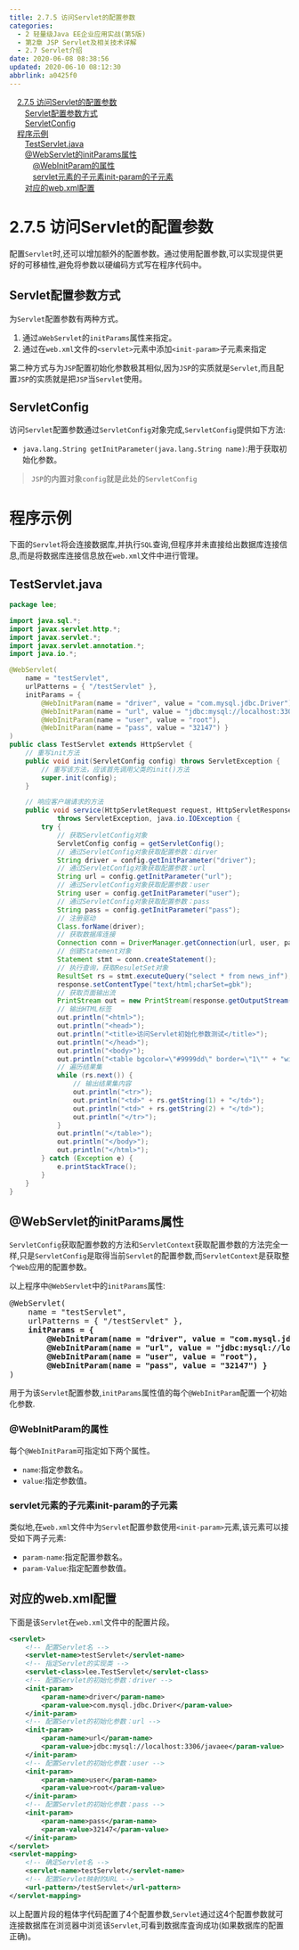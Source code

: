 ```yaml
---
title: 2.7.5 访问Servlet的配置参数
categories: 
  - 2 轻量级Java EE企业应用实战(第5版)
  - 第2章 JSP Servlet及相关技术详解
  - 2.7 Servlet介绍
date: 2020-06-08 08:38:56
updated: 2020-06-10 08:12:30
abbrlink: a0425f0
---
```

<div id='my_toc'><a href="/JavaReadingNotes/a0425f0/#2-7-5-访问Servlet的配置参数" class="header_1">2.7.5 访问Servlet的配置参数</a>&nbsp;<br><a href="/JavaReadingNotes/a0425f0/#Servlet配置参数方式" class="header_2">Servlet配置参数方式</a>&nbsp;<br><a href="/JavaReadingNotes/a0425f0/#ServletConfig" class="header_2">ServletConfig</a>&nbsp;<br><a href="/JavaReadingNotes/a0425f0/#程序示例" class="header_1">程序示例</a>&nbsp;<br><a href="/JavaReadingNotes/a0425f0/#TestServlet-java" class="header_2">TestServlet.java</a>&nbsp;<br><a href="/JavaReadingNotes/a0425f0/#-WebServlet的initParams属性" class="header_2">@WebServlet的initParams属性</a>&nbsp;<br><a href="/JavaReadingNotes/a0425f0/#-WebInitParam的属性" class="header_3">@WebInitParam的属性</a>&nbsp;<br><a href="/JavaReadingNotes/a0425f0/#servlet元素的子元素init-param的子元素" class="header_3">servlet元素的子元素init-param的子元素</a>&nbsp;<br><a href="/JavaReadingNotes/a0425f0/#对应的web-xml配置" class="header_2">对应的web.xml配置</a>&nbsp;<br></div>
<style>.header_1{margin-left: 1em;}.header_2{margin-left: 2em;}.header_3{margin-left: 3em;}.header_4{margin-left: 4em;}.header_5{margin-left: 5em;}.header_6{margin-left: 6em;}</style>
<!--more-->
<script>if (navigator.platform.search('arm')==-1){document.getElementById('my_toc').style.display = 'none';}var e,p = document.getElementsByTagName('p');while (p.length>0) {e = p[0];e.parentElement.removeChild(e);}</script>

<!--end-->
# 2.7.5 访问Servlet的配置参数
配置`Servlet`时,还可以增加额外的配置参数。通过使用配置参数,可以实现提供更好的可移植性,避免将参数以硬编码方式写在程序代码中。
## Servlet配置参数方式
为`Servlet`配置参数有两种方式。
1. 通过`aWebServlet`的`initParams`属性来指定。
2. 通过在`web.xml`文件的`<servlet>`元素中添加`<init-param>`子元素来指定

第二种方式与为`JSP`配置初始化参数极其相似,因为`JSP`的实质就是`Servlet`,而且配置`JSP`的实质就是把`JSP`当`Servlet`使用。
## ServletConfig
访问`Servlet`配置参数通过`ServletConfig`对象完成,`ServletConfig`提供如下方法:
- `java.lang.String getInitParameter(java.lang.String name)`:用于获取初始化参数。

> `JSP`的内置对象`config`就是此处的`ServletConfig`

# 程序示例
下面的`Servlet`将会连接数据库,并执行`SQL`查询,但程序并未直接给出数据库连接信息,而是将数据库连接信息放在`web.xml`文件中进行管理。
## TestServlet.java
```java
package lee;

import java.sql.*;
import javax.servlet.http.*;
import javax.servlet.*;
import javax.servlet.annotation.*;
import java.io.*;

@WebServlet(
    name = "testServlet", 
    urlPatterns = { "/testServlet" }, 
    initParams = {
        @WebInitParam(name = "driver", value = "com.mysql.jdbc.Driver"),
        @WebInitParam(name = "url", value = "jdbc:mysql://localhost:3306/javaee"),
        @WebInitParam(name = "user", value = "root"), 
        @WebInitParam(name = "pass", value = "32147") }
)
public class TestServlet extends HttpServlet {
    // 重写init方法
    public void init(ServletConfig config) throws ServletException {
        // 重写该方法，应该首先调用父类的init()方法
        super.init(config);
    }

    // 响应客户端请求的方法
    public void service(HttpServletRequest request, HttpServletResponse response)
            throws ServletException, java.io.IOException {
        try {
            // 获取ServletConfig对象
            ServletConfig config = getServletConfig();
            // 通过ServletConfig对象获取配置参数：dirver
            String driver = config.getInitParameter("driver");
            // 通过ServletConfig对象获取配置参数：url
            String url = config.getInitParameter("url");
            // 通过ServletConfig对象获取配置参数：user
            String user = config.getInitParameter("user");
            // 通过ServletConfig对象获取配置参数：pass
            String pass = config.getInitParameter("pass");
            // 注册驱动
            Class.forName(driver);
            // 获取数据库连接
            Connection conn = DriverManager.getConnection(url, user, pass);
            // 创建Statement对象
            Statement stmt = conn.createStatement();
            // 执行查询，获取ResuletSet对象
            ResultSet rs = stmt.executeQuery("select * from news_inf");
            response.setContentType("text/html;charSet=gbk");
            // 获取页面输出流
            PrintStream out = new PrintStream(response.getOutputStream());
            // 输出HTML标签
            out.println("<html>");
            out.println("<head>");
            out.println("<title>访问Servlet初始化参数测试</title>");
            out.println("</head>");
            out.println("<body>");
            out.println("<table bgcolor=\"#9999dd\" border=\"1\"" + "width=\"480\">");
            // 遍历结果集
            while (rs.next()) {
                // 输出结果集内容
                out.println("<tr>");
                out.println("<td>" + rs.getString(1) + "</td>");
                out.println("<td>" + rs.getString(2) + "</td>");
                out.println("</tr>");
            }
            out.println("</table>");
            out.println("</body>");
            out.println("</html>");
        } catch (Exception e) {
            e.printStackTrace();
        }
    }
}
```
## @WebServlet的initParams属性
`ServletConfig`获取配置参数的方法和`ServletContext`获取配置参数的方法完全一样,只是`ServletConfig`是取得当前`Servlet`的配置参数,而`ServletContext`是获取整个`Web`应用的配置参数。

以上程序中`@WebServlet`中的`initParams`属性:
<pre>
@WebServlet(
    name = "testServlet", 
    urlPatterns = { "/testServlet" }, 
    <strong>initParams = {
        @WebInitParam(name = "driver", value = "com.mysql.jdbc.Driver"),
        @WebInitParam(name = "url", value = "jdbc:mysql://localhost:3306/javaee"),
        @WebInitParam(name = "user", value = "root"), 
        @WebInitParam(name = "pass", value = "32147") }</strong>
)
</pre>
用于为该`Servlet`配置参数,`initParams`属性值的每个`@WebInitParam`配置一个初始化参数.
### @WebInitParam的属性
每个`@WebInitParam`可指定如下两个属性。
- `name`:指定参数名。
- `value`:指定参数值。

### servlet元素的子元素init-param的子元素
类似地,在`web.xml`文件中为`Servlet`配置参数使用`<init-param>`元素,该元素可以接受如下两子元素:
- `param-name`:指定配置参数名。
- `param-Value`:指定配置参数值。

## 对应的web.xml配置
下面是该`Servlet`在`web.xml`文件中的配置片段。
```xml
<servlet>
    <!-- 配置Servlet名 -->
    <servlet-name>testServlet</servlet-name>
    <!-- 指定Servlet的实现类 -->
    <servlet-class>lee.TestServlet</servlet-class>
    <!-- 配置Servlet的初始化参数：driver -->
    <init-param>
        <param-name>driver</param-name>
        <param-value>com.mysql.jdbc.Driver</param-value>
    </init-param>
    <!-- 配置Servlet的初始化参数：url -->
    <init-param>
        <param-name>url</param-name>
        <param-value>jdbc:mysql://localhost:3306/javaee</param-value>
    </init-param>
    <!-- 配置Servlet的初始化参数：user -->
    <init-param>
        <param-name>user</param-name>
        <param-value>root</param-value>
    </init-param>
    <!-- 配置Servlet的初始化参数：pass -->
    <init-param>
        <param-name>pass</param-name>
        <param-value>32147</param-value>
    </init-param>
</servlet>
<servlet-mapping>
    <!-- 确定Servlet名 -->
    <servlet-name>testServlet</servlet-name>
    <!-- 配置Servlet映射的URL -->
    <url-pattern>/testServlet</url-pattern>
</servlet-mapping>
```
以上配置片段的粗体字代码配置了4个配置参数,`Servlet`通过这4个配置参数就可连接数据库在浏览器中浏览该`Servlet`,可看到数据库査询成功(如果数据库的配置正确)。
